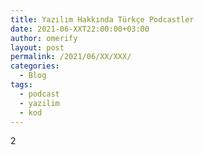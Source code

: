 ```yaml
---
title: Yazılım Hakkında Türkçe Podcastler
date: 2021-06-XXT22:00:00+03:00
author: omerify
layout: post
permalink: /2021/06/XX/XXX/
categories:
  - Blog
tags:
  - podcast
  - yazilim
  - kod
---
```


2
